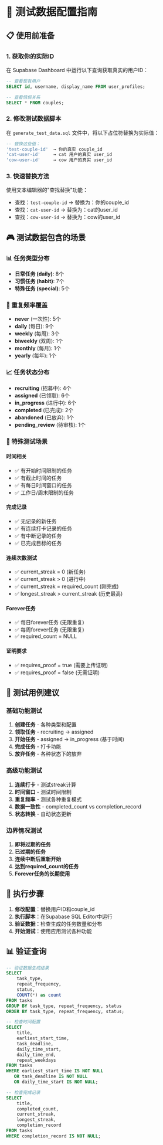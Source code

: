 # 🎯 测试数据配置指南

## 📋 使用前准备

### 1. 获取你的实际ID
在 Supabase Dashboard 中运行以下查询获取真实的用户ID：

```sql
-- 查看现有用户
SELECT id, username, display_name FROM user_profiles;

-- 查看情侣关系
SELECT * FROM couples;
```

### 2. 修改测试数据脚本
在 `generate_test_data.sql` 文件中，将以下占位符替换为实际值：

```sql
-- 替换这些值：
'test-couple-id'  → 你的真实 couple_id
'cat-user-id'     → cat 用户的真实 user_id  
'cow-user-id'     → cow 用户的真实 user_id
```

### 3. 快速替换方法
使用文本编辑器的"查找替换"功能：
- 查找：`test-couple-id` → 替换为：你的couple_id
- 查找：`cat-user-id` → 替换为：cat的user_id
- 查找：`cow-user-id` → 替换为：cow的user_id

## 🎮 测试数据包含的场景

### 📊 任务类型分布
- **日常任务 (daily)**: 8个
- **习惯任务 (habit)**: 7个  
- **特殊任务 (special)**: 5个

### 🔄 重复频率覆盖
- **never** (一次性): 5个
- **daily** (每日): 9个
- **weekly** (每周): 3个
- **biweekly** (双周): 1个
- **monthly** (每月): 1个
- **yearly** (每年): 1个

### 📈 任务状态分布
- **recruiting** (招募中): 4个
- **assigned** (已领取): 6个
- **in_progress** (进行中): 6个
- **completed** (已完成): 2个
- **abandoned** (已放弃): 1个
- **pending_review** (待审核): 1个

### 🎯 特殊测试场景

#### 时间相关
- ✅ 有开始时间限制的任务
- ✅ 有截止时间的任务
- ✅ 有每日时间窗口的任务
- ✅ 工作日/周末限制的任务

#### 完成记录
- ✅ 无记录的新任务
- ✅ 有连续打卡记录的任务
- ✅ 有中断记录的任务
- ✅ 已完成目标的任务

#### 连续次数测试
- ✅ current_streak = 0 (新任务)
- ✅ current_streak > 0 (进行中)
- ✅ current_streak = required_count (刚完成)
- ✅ longest_streak > current_streak (历史最高)

#### Forever任务
- ✅ 每日forever任务 (无限重复)
- ✅ 每周forever任务 (无限重复)
- ✅ required_count = NULL

#### 证明要求
- ✅ requires_proof = true (需要上传证明)
- ✅ requires_proof = false (无需证明)

## 🧪 测试用例建议

### 基础功能测试
1. **创建任务** - 各种类型和配置
2. **领取任务** - recruiting → assigned
3. **开始任务** - assigned → in_progress (基于时间)
4. **完成任务** - 打卡功能
5. **放弃任务** - 各种状态下的放弃

### 高级功能测试
1. **连续打卡** - 测试streak计算
2. **时间窗口** - 测试时间限制
3. **重复频率** - 测试各种重复模式
4. **数据一致性** - completed_count vs completion_record
5. **状态转换** - 自动状态更新

### 边界情况测试
1. **即将过期的任务**
2. **已过期的任务**
3. **连续中断后重新开始**
4. **达到required_count的任务**
5. **Forever任务的长期使用**

## 🚀 执行步骤

1. **修改配置**：替换用户ID和couple_id
2. **执行脚本**：在Supabase SQL Editor中运行
3. **验证数据**：检查生成的任务数量和分布
4. **开始测试**：使用应用测试各种功能

## 📊 验证查询

```sql
-- 验证数据生成结果
SELECT 
    task_type,
    repeat_frequency,
    status,
    COUNT(*) as count
FROM tasks 
GROUP BY task_type, repeat_frequency, status
ORDER BY task_type, repeat_frequency, status;

-- 检查时间配置
SELECT 
    title,
    earliest_start_time,
    task_deadline,
    daily_time_start,
    daily_time_end,
    repeat_weekdays
FROM tasks 
WHERE earliest_start_time IS NOT NULL 
   OR task_deadline IS NOT NULL 
   OR daily_time_start IS NOT NULL;

-- 检查完成记录
SELECT 
    title,
    completed_count,
    current_streak,
    longest_streak,
    completion_record
FROM tasks 
WHERE completion_record IS NOT NULL;
```
